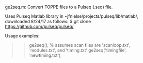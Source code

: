 
ge2seq.m: 
Convert TOPPE files to a Pulseq (.seq) file.

Uses Pulseq Matlab library in ~jfnielse/projects/pulseq/lib/matlab/, downloaded 8/24/17 as follows:
 $ git clone https://github.com/pulseq/pulseq/

Usage examples:
>> ge2seq();    % assumes scan files are 'scanloop.txt', 'modules.txt', and 'timing.txt'
>> ge2seq('timingfile', 'newtiming.txt');
